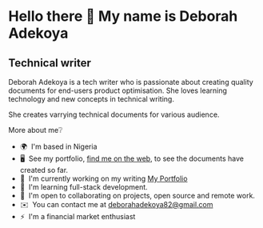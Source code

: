 Hello there 👋 My name is Deborah Adekoya
===============================
Technical writer
----------------

Deborah Adekoya is a tech writer who is passionate about creating quality documents for end-users product optimisation. She loves learning technology and new concepts in technical writing.

She creates varrying technical documents for various audience.

More about me❔
* 🌍  I'm based in Nigeria
* 🖥️  See my portfolio, [find me on the web](http://https://deborahadekoya.disha.page/), to see the documents have created so far.
* 🚀  I'm currently working on my writing [My Portfolio](http://https://deborahadekoya.disha.page/)
* 🧠  I'm learning full-stack development.
* 🤝  I'm open to collaborating on projects, open source and remote work. 
* ✉️  You can contact me at [deborahadekoya82@gmail.com](mailto:deborahadekoya82@gmail.com)
* ⚡  I'm a financial market enthusiast





<!--
**Debilami/Debilami** is a ✨ _special_ ✨ repository because its `README.md` (this file) appears on your GitHub profile.

Here are some ideas to get you started:

- 🔭 I’m currently working on ...
- 🌱 I’m currently learning ...
- 👯 I’m looking to collaborate on ...
- 🤔 I’m looking for help with ...
- 💬 Ask me about ...
- 📫 How to reach me: ...
- 😄 Pronouns: ...
- ⚡ Fun fact: ...
-->
